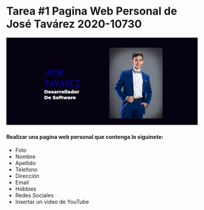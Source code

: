 # Tarea #1 Pagina Web Personal de José Tavárez 2020-10730

![Web Personal Tarea#1](Preview.png)

#### Realizar una pagina web personal que contenga lo siguinete:
- Foto
- Nombre
- Apellido
- Telefono
- Dirección
- Email
- Hobbies
- Redes Sociales
- Insertar un video de YouTube